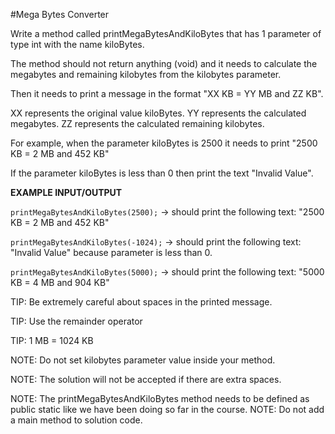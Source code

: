 #Mega Bytes Converter

Write a method called printMegaBytesAndKiloBytes that has 1 parameter of type int with the name kiloBytes.

The method should not return anything (void) and it needs to calculate the megabytes and remaining kilobytes from the kilobytes parameter.

Then it needs to print a message in the format "XX KB = YY MB and ZZ KB".

XX represents the original value kiloBytes.
YY represents the calculated megabytes.
ZZ represents the calculated remaining kilobytes.

For example, when the parameter kiloBytes is 2500 it needs to print "2500 KB = 2 MB and 452 KB"

If the parameter kiloBytes is less than 0 then print the text "Invalid Value".

**EXAMPLE INPUT/OUTPUT**

`printMegaBytesAndKiloBytes(2500);` → should print the following text: "2500 KB = 2 MB and 452 KB"

`printMegaBytesAndKiloBytes(-1024);` → should print the following text: "Invalid Value" because parameter is less than 0.

`printMegaBytesAndKiloBytes(5000);` → should print the following text: "5000 KB = 4 MB and 904 KB"



TIP: Be extremely careful about spaces in the printed message.

TIP: Use the remainder operator

TIP: 1 MB = 1024 KB

NOTE: Do not set kilobytes parameter value inside your method.

NOTE: The solution will not be accepted if there are extra spaces.

NOTE: The printMegaBytesAndKiloBytes method  needs to be defined as public static ​like we have been doing so far in the course.
NOTE: Do not add a  main method to solution code.
